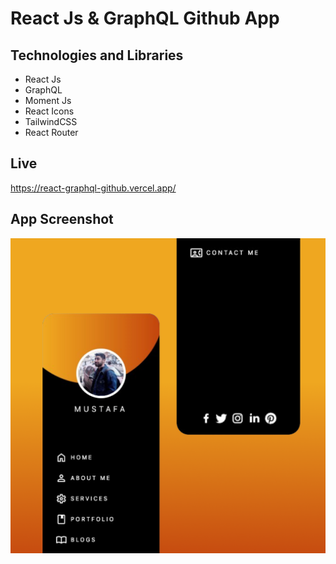 # React Js & GraphQL Github App

## Technologies and Libraries

- React Js
- GraphQL
- Moment Js
- React Icons
- TailwindCSS
- React Router

## Live
https://react-graphql-github.vercel.app/

  
## App Screenshot

<img align="center" width="600" src="https://github.com/mustafakaracuha/cool-sidebar/blob/main/assest/images/side.png" />

  
